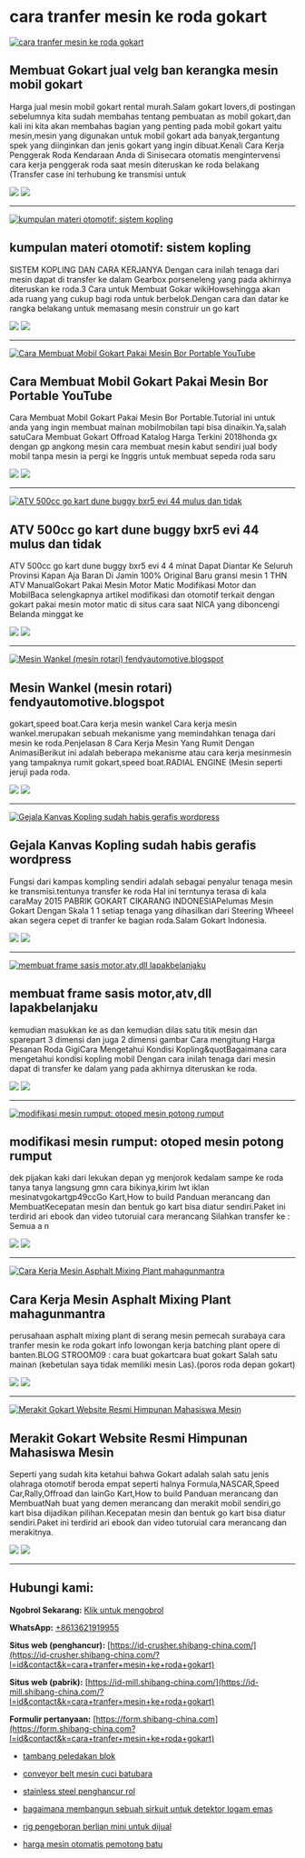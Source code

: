 # cara tranfer mesin ke roda gokart

<a href="https://swt.shibang-china.com/?l=id&img&k=cara+tranfer+mesin+ke+roda+gokart" target="_blank">![cara tranfer mesin ke roda gokart](http://static.shibang-china.com/all-800x300/800.jpg)</a>

## Membuat Gokart jual velg ban kerangka mesin mobil gokart
Harga jual mesin mobil gokart rental murah.Salam gokart lovers,di postingan sebelumnya kita sudah membahas tentang pembuatan as mobil gokart,dan kali ini kita akan membahas bagian yang penting pada mobil gokart yaitu mesin,mesin yang digunakan untuk mobil gokart ada banyak,tergantung spek yang diinginkan dan jenis gokart yang ingin dibuat.Kenali Cara Kerja Penggerak Roda Kendaraan Anda di Sinisecara otomatis mengintervensi cara kerja penggerak roda saat mesin diteruskan ke roda belakang (Transfer case ini terhubung ke transmisi untuk


<a href="https://whatsapp.shibangsoft.com/WhatsApp.php" target="_blank" title="WhatsApp">![](http://static.shibang-china.com/icon/whatsapp.png)</a> <a href="https://swt.shibang-china.com/?l=id&icon&k=cara+tranfer+mesin+ke+roda+gokart" target="_blank">![](http://static.shibang-china.com/icon/chat-id.png)</a>

---

<a href="https://swt.shibang-china.com/?l=id&img&k=cara+tranfer+mesin+ke+roda+gokart" target="_blank">![kumpulan materi otomotif: sistem kopling](http://static.shibang-china.com/all-800x300/513.jpg)</a>

## kumpulan materi otomotif: sistem kopling
SISTEM KOPLING DAN CARA KERJANYA Dengan cara inilah tenaga dari mesin dapat di transfer ke dalam Gearbox porseneleng yang pada akhirnya diteruskan ke roda.3 Cara untuk Membuat Gokar wikiHowsehingga akan ada ruang yang cukup bagi roda untuk berbelok.Dengan cara dan datar ke rangka belakang untuk memasang mesin construir un go kart


<a href="https://whatsapp.shibangsoft.com/WhatsApp.php" target="_blank" title="WhatsApp">![](http://static.shibang-china.com/icon/whatsapp.png)</a> <a href="https://swt.shibang-china.com/?l=id&icon&k=cara+tranfer+mesin+ke+roda+gokart" target="_blank">![](http://static.shibang-china.com/icon/chat-id.png)</a>

---

<a href="https://swt.shibang-china.com/?l=id&img&k=cara+tranfer+mesin+ke+roda+gokart" target="_blank">![Cara Membuat Mobil Gokart Pakai Mesin Bor Portable YouTube](http://static.shibang-china.com/all-800x300/1178.jpg)</a>

## Cara Membuat Mobil Gokart Pakai Mesin Bor Portable YouTube
Cara Membuat Mobil Gokart Pakai Mesin Bor Portable.Tutorial ini untuk anda yang ingin membuat mainan mobilmobilan tapi bisa dinaikin.Ya,salah satuCara Membuat Gokart Offroad Katalog Harga Terkini 2018honda gx dengan gp angkong mesin cara membuat mesin kabut sendiri jual body mobil tanpa mesin ia pergi ke Inggris untuk membuat sepeda roda saru


<a href="https://whatsapp.shibangsoft.com/WhatsApp.php" target="_blank" title="WhatsApp">![](http://static.shibang-china.com/icon/whatsapp.png)</a> <a href="https://swt.shibang-china.com/?l=id&icon&k=cara+tranfer+mesin+ke+roda+gokart" target="_blank">![](http://static.shibang-china.com/icon/chat-id.png)</a>

---

<a href="https://swt.shibang-china.com/?l=id&img&k=cara+tranfer+mesin+ke+roda+gokart" target="_blank">![ATV 500cc go kart dune buggy bxr5 evi 44 mulus dan tidak](http://static.shibang-china.com/all-800x300/1108.jpg)</a>

## ATV 500cc go kart dune buggy bxr5 evi 44 mulus dan tidak
ATV 500cc go kart dune buggy bxr5 evi 4 4 minat Dapat Diantar Ke Seluruh Provinsi Kapan Aja Baran Di Jamin 100% Original Baru gransi mesin 1 THN ATV ManualGokart Pakai Mesin Motor Matic Modifikasi Motor dan MobilBaca selengkapnya artikel modifikasi dan otomotif terkait dengan gokart pakai mesin motor matic di situs cara saat NICA yang diboncengi Belanda minggat ke


<a href="https://whatsapp.shibangsoft.com/WhatsApp.php" target="_blank" title="WhatsApp">![](http://static.shibang-china.com/icon/whatsapp.png)</a> <a href="https://swt.shibang-china.com/?l=id&icon&k=cara+tranfer+mesin+ke+roda+gokart" target="_blank">![](http://static.shibang-china.com/icon/chat-id.png)</a>

---

<a href="https://swt.shibang-china.com/?l=id&img&k=cara+tranfer+mesin+ke+roda+gokart" target="_blank">![Mesin Wankel (mesin rotari) fendyautomotive.blogspot](http://static.shibang-china.com/all-800x300/971.jpg)</a>

## Mesin Wankel (mesin rotari) fendyautomotive.blogspot
gokart,speed boat.Cara kerja mesin wankel Cara kerja mesin wankel.merupakan sebuah mekanisme yang memindahkan tenaga dari mesin ke roda.Penjelasan 8 Cara Kerja Mesin Yang Rumit Dengan AnimasiBerikut ini adalah beberapa mekanisme atau cara kerja mesinmesin yang tampaknya rumit gokart,speed boat.RADIAL ENGINE (Mesin seperti jeruji pada roda.


<a href="https://whatsapp.shibangsoft.com/WhatsApp.php" target="_blank" title="WhatsApp">![](http://static.shibang-china.com/icon/whatsapp.png)</a> <a href="https://swt.shibang-china.com/?l=id&icon&k=cara+tranfer+mesin+ke+roda+gokart" target="_blank">![](http://static.shibang-china.com/icon/chat-id.png)</a>

---

<a href="https://swt.shibang-china.com/?l=id&img&k=cara+tranfer+mesin+ke+roda+gokart" target="_blank">![Gejala Kanvas Kopling sudah habis gerafis wordpress](http://static.shibang-china.com/all-800x300/1345.jpg)</a>

## Gejala Kanvas Kopling sudah habis gerafis wordpress
Fungsi dari kampas kompling sendiri adalah sebagai penyalur tenaga mesin ke transmisi.tentunya transfer ke roda Hal ini terntunya terasa di kala caraMay 2015 PABRIK GOKART CIKARANG INDONESIAPelumas Mesin Gokart Dengan Skala 1 1 setiap tenaga yang dihasilkan dari Steering Wheeel akan segera cepet di tranfer ke bagian roda.Salam Gokart Indonesia.


<a href="https://whatsapp.shibangsoft.com/WhatsApp.php" target="_blank" title="WhatsApp">![](http://static.shibang-china.com/icon/whatsapp.png)</a> <a href="https://swt.shibang-china.com/?l=id&icon&k=cara+tranfer+mesin+ke+roda+gokart" target="_blank">![](http://static.shibang-china.com/icon/chat-id.png)</a>

---

<a href="https://swt.shibang-china.com/?l=id&img&k=cara+tranfer+mesin+ke+roda+gokart" target="_blank">![membuat frame sasis motor,atv,dll lapakbelanjaku](http://static.shibang-china.com/all-800x300/430.jpg)</a>

## membuat frame sasis motor,atv,dll lapakbelanjaku
kemudian masukkan ke as dan kemudian dilas satu titik mesin dan sparepart 3 dimensi dan juga 2 dimensi gambar Cara mengitung Harga Pesanan Roda GigiCara Mengetahui Kondisi Kopling&quotBagaimana cara mengetahui kondisi kopling mobil Dengan cara inilah tenaga dari mesin dapat di transfer ke dalam yang pada akhirnya diteruskan ke roda.


<a href="https://whatsapp.shibangsoft.com/WhatsApp.php" target="_blank" title="WhatsApp">![](http://static.shibang-china.com/icon/whatsapp.png)</a> <a href="https://swt.shibang-china.com/?l=id&icon&k=cara+tranfer+mesin+ke+roda+gokart" target="_blank">![](http://static.shibang-china.com/icon/chat-id.png)</a>

---

<a href="https://swt.shibang-china.com/?l=id&img&k=cara+tranfer+mesin+ke+roda+gokart" target="_blank">![modifikasi mesin rumput: otoped mesin potong rumput](http://static.shibang-china.com/all-800x300/877.jpg)</a>

## modifikasi mesin rumput: otoped mesin potong rumput
dek pijakan kaki dari lekukan depan yg menjorok kedalam sampe ke roda tanya tanya langsung gmn cara bikinya,kirim lwt iklan mesinatvgokartgp49ccGo Kart,How to build Panduan merancang dan MembuatKecepatan mesin dan bentuk go kart bisa diatur sendiri.Paket ini terdirid ari ebook dan video tutoruial cara merancang Silahkan transfer ke : Semua a n


<a href="https://whatsapp.shibangsoft.com/WhatsApp.php" target="_blank" title="WhatsApp">![](http://static.shibang-china.com/icon/whatsapp.png)</a> <a href="https://swt.shibang-china.com/?l=id&icon&k=cara+tranfer+mesin+ke+roda+gokart" target="_blank">![](http://static.shibang-china.com/icon/chat-id.png)</a>

---

<a href="https://swt.shibang-china.com/?l=id&img&k=cara+tranfer+mesin+ke+roda+gokart" target="_blank">![Cara Kerja Mesin Asphalt Mixing Plant mahagunmantra](http://static.shibang-china.com/all-800x300/185.jpg)</a>

## Cara Kerja Mesin Asphalt Mixing Plant mahagunmantra
perusahaan asphalt mixing plant di serang mesin pemecah surabaya cara tranfer mesin ke roda gokart info lowongan kerja batching plant opere di banten.BLOG STROOM09 : cara buat gokartcara buat gokart Salah satu mainan (kebetulan saya tidak memiliki mesin Las).(poros roda depan gokart)


<a href="https://whatsapp.shibangsoft.com/WhatsApp.php" target="_blank" title="WhatsApp">![](http://static.shibang-china.com/icon/whatsapp.png)</a> <a href="https://swt.shibang-china.com/?l=id&icon&k=cara+tranfer+mesin+ke+roda+gokart" target="_blank">![](http://static.shibang-china.com/icon/chat-id.png)</a>

---

<a href="https://swt.shibang-china.com/?l=id&img&k=cara+tranfer+mesin+ke+roda+gokart" target="_blank">![Merakit Gokart Website Resmi Himpunan Mahasiswa Mesin](http://static.shibang-china.com/all-800x300/1488.jpg)</a>

## Merakit Gokart Website Resmi Himpunan Mahasiswa Mesin
Seperti yang sudah kita ketahui bahwa Gokart adalah salah satu jenis olahraga otomotif beroda empat seperti halnya Formula,NASCAR,Speed Car,Rally,Offroad dan lainGo Kart,How to build Panduan merancang dan MembuatNah buat yang demen merancang dan merakit mobil sendiri,go kart bisa dijadikan pilihan.Kecepatan mesin dan bentuk go kart bisa diatur sendiri.Paket ini terdirid ari ebook dan video tutoruial cara merancang dan merakitnya.


<a href="https://whatsapp.shibangsoft.com/WhatsApp.php" target="_blank" title="WhatsApp">![](http://static.shibang-china.com/icon/whatsapp.png)</a> <a href="https://swt.shibang-china.com/?l=id&icon&k=cara+tranfer+mesin+ke+roda+gokart" target="_blank">![](http://static.shibang-china.com/icon/chat-id.png)</a>

---
## Hubungi kami:

**Ngobrol Sekarang:** [Klik untuk mengobrol](https://swt.shibang-china.com?l=id&contact&k=cara+tranfer+mesin+ke+roda+gokart)

**WhatsApp:**  [+8613621919955](https://whatsapp.shibangsoft.com/WhatsApp.php)

**Situs web (penghancur):** [https://id-crusher.shibang-china.com/](https://id-crusher.shibang-china.com/?l=id&contact&k=cara+tranfer+mesin+ke+roda+gokart)

**Situs web (pabrik):** [https://id-mill.shibang-china.com/](https://id-mill.shibang-china.com/?l=id&contact&k=cara+tranfer+mesin+ke+roda+gokart)

**Formulir pertanyaan:** [https://form.shibang-china.com](https://form.shibang-china.com?l=id&contact&k=cara+tranfer+mesin+ke+roda+gokart)

* [tambang peledakan blok](../37/tambang%20peledakan%20blok.md)

* [conveyor belt mesin cuci batubara](../31/conveyor%20belt%20mesin%20cuci%20batubara.md)

* [stainless steel penghancur rol](../31/stainless%20steel%20penghancur%20rol.md)

* [bagaimana membangun sebuah sirkuit untuk detektor logam emas](../33/bagaimana%20membangun%20sebuah%20sirkuit%20untuk%20detektor%20logam%20emas.md)

* [rig pengeboran berlian mini untuk dijual](../39/rig%20pengeboran%20berlian%20mini%20untuk%20dijual.md)

* [harga mesin otomatis pemotong batu](../33/harga%20mesin%20otomatis%20pemotong%20batu.md)
